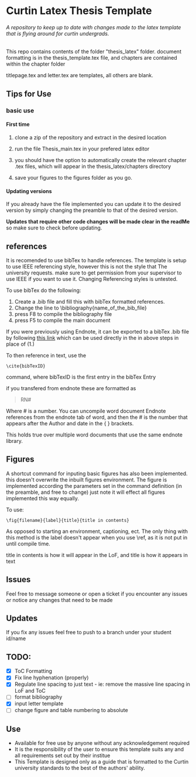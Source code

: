 # Curtin Latex Thesis Template
###### A repository to keep up to date with changes made to the latex template that is flying around for curtin undergrads.

This repo contains contents of the folder "thesis_latex" folder.
document formatting is in the thesis_template.tex file, and chapters are contained within the chapter folder

titlepage.tex and letter.tex are templates, all others are blank.

 ## Tips for Use
 ### basic use
 #### First time
 1. clone a zip of the repository and extract in the desired location
 
 2. run the file Thesis_main.tex in your prefered latex editor
 
 3. you should have the option to automatically create the relevant chapter .tex files, which will appear in the thesis_latex/chapters directory
 
 4. save your figures to the figures folder as you go. 
 
#### Updating versions
If you already have the file implemented you can update it to the desired version by simply changing the preamble to that of the desired version.

**Updates that require other code changes will be made clear in the readMe** so make sure to check before updating.

## references
It is recomended to use bibTex to handle references. The template is setup to use IEEE referencing style, however this is not the style that The university requests. make sure to get 
permission from your supervisor to use IEEE if you want to use it. Changing Referencing styles is untested.

To use bibTex do the following:
1. Create a .bib file and fill this with bibTex formatted references.
2. Change the line to \bibliography{name_of_the_bib_file}
3. press F8 to compile the bibliography file
4. press F5 to compile the main document

If you were previously using Endnote, it can be exported to a bibTex .bib file by following [this link](https://www.reed.edu/cis/help/LaTeX/EndNote.html)
which can be used directly in the in above steps in place of (1.)

To then reference in text, use the 
```
\cite{bibTexID}
```
command, where bibTexID is the first entry in the bibTex Entry

if you transfered from endnote these are formatted as 
>RN#

Where # is a number. You can uncompile word document Endnote references from the endnote tab of word, and then the # is the number that appears after the Author and date in the { } brackets.

This holds true over multiple word documents that use the same endnote library.

## Figures
A shortcut command for inputing basic figures has also been implemented. this doesn't overwrite the inbuilt figures environment. The figure is implemented according the parameters set in the command definition (in the preamble, and free to change) just note it will effect all figures implemented this way equally.

To use: 

```
\fig{filename}{label}{title}{title in contents}
```

As opposed to starting an environment, captioning, ect. The only thing with this method is the label doesn't appear when you use \ref, as it is not put in until compile time.

title in contents is how it will appear in the LoF, and title is how it appears in text

## Issues
Feel free to message someone or open a ticket if you encounter any issues or notice any changes that need to be made

## Updates
If you fix any issues feel free to push to a branch under your student id/name

## TODO:
  - [x] ToC Formatting
  - [x] Fix line hyphenation (properly)
  - [x] Regulate line spacing to just text
        - ie: remove the massive line spacing in LoF and ToC
  - [ ] format bibliography
  - [x] input letter template
  - [ ] change figure and table numbering to absolute
  
## Use
- Available for free use by anyone without any acknowledgement required
- It is the responsibility of the user to ensure this template suits any and all requirements set out by their institue
- This Template is designed only as a guide that is formatted to the Curtin university standards to the best of the authors' ability.
  
